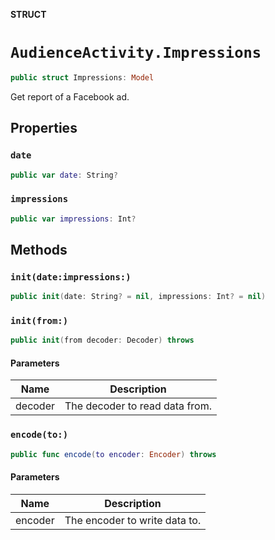 **STRUCT**

# `AudienceActivity.Impressions`

```swift
public struct Impressions: Model
```

Get report of a Facebook ad.

## Properties
### `date`

```swift
public var date: String?
```

### `impressions`

```swift
public var impressions: Int?
```

## Methods
### `init(date:impressions:)`

```swift
public init(date: String? = nil, impressions: Int? = nil)
```

### `init(from:)`

```swift
public init(from decoder: Decoder) throws
```

#### Parameters

| Name | Description |
| ---- | ----------- |
| decoder | The decoder to read data from. |

### `encode(to:)`

```swift
public func encode(to encoder: Encoder) throws
```

#### Parameters

| Name | Description |
| ---- | ----------- |
| encoder | The encoder to write data to. |